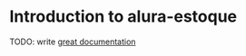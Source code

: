 # Introduction to alura-estoque

TODO: write [great documentation](http://jacobian.org/writing/what-to-write/)
